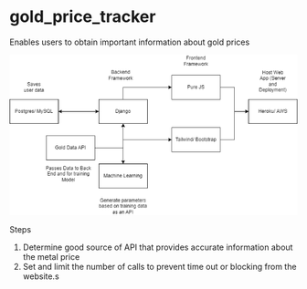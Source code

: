 # gold_price_tracker
Enables users to obtain important information about gold prices

![High Level Overview](HighLevelOverview.drawio.png)

Steps
1. Determine good source of API that provides accurate information about the metal price
2. Set and limit the number of calls to prevent time out or blocking from the website.s